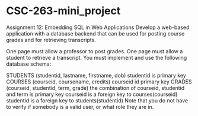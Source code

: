 # CSC-263-mini_project

Assignment 12: Embedding SQL in Web Applications
Develop a web-based application with a database backend that can be used for posting course grades and for retrieving transcripts.

One page must allow a professor to post grades.
One page must allow a student to retrieve a transcript.
You must implement and use the following database schema:

STUDENTS (studentid, lastname, firstname, dob)
studentid is primary key
COURSES (courseid, coursename, credits)
courseid id primary key
GRADES (courseid, studentid, term, grade)
the combination of courseid, studentid and term is primary key
courseid is a foreign key to courses(courseid)
studentid is a foreign key to students(studentid)
Note that you do not have to verify if somebody is a valid user, or what role they are in.
